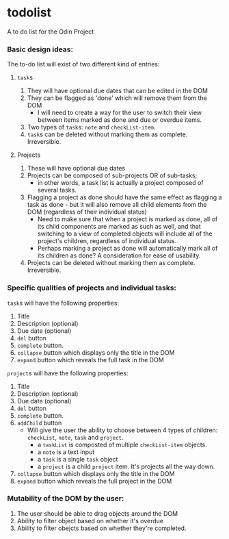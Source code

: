 # todolist
A to do list for the Odin Project


### Basic design ideas: 

The to-do list will exist of two different kind of entries:

1. `task`s
    1. They will have optional due dates that can be edited in the DOM
    1. They can be flagged as 'done' which will remove them from the DOM
        - I will need to create a way for the user to switch their view between items marked as done and due or overdue items.
    1. Two types of `task`s: `note` and `checkList-item`.
    1. `task`s can be deleted without marking them as complete. Irreversible.

1. Projects
    1. These will have optional due dates
    1. Projects can be composed of sub-projects OR of sub-tasks; 
        - in other words, a task list is actually a project composed of several tasks.
    1. Flagging a project as done should have the same effect as flagging a task as done - but it will also remove all child elements from the DOM (regardless of their individual status)
        - Need to make sure that when a project is marked as done, all of its child components are marked as such as well, and that switching to a view of completed objects will include all of the project's children, regardless of individual status.
        - Perhaps marking a project as done will automatically mark all of its children as done? A consideration for ease of usability.
    1. Projects can be deleted without marking them as complete. Irreversible.

### Specific qualities of projects and individual tasks:

`task`s will have the following properties:

1. Title
1. Description (optional)
1. Due date (optional)
1. `del` button
1. `complete` button.
1. `collapse` button which displays only the title in the DOM
1. `expand` button which reveals the full task in the DOM

`project`s will have the following properties:

1. Title
1. Description (optional)
1. Due date (optional)
1. `del` button
1. `complete` button.
1. `addChild` button
    - Will give the user the ability to choose between 4 types of children: `checkList`, `note`, `task` and `project`.
        - a `taskList` is composted of multiple `checkList-item` objects.
        - a `note` is a text input
        - a `task` is a single `task` object
        - a `project` is a child `project` item. It's projects all the way down.
1. `collapse` button which displays only the title in the DOM
1. `expand` button which reveals the full project in the DOM


### Mutability of the DOM by the user:

1. The user should be able to drag objects around the DOM
1. Ability to filter object based on whether it's overdue
1. Ability to filter obejcts based on whether they're completed.